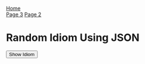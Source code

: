 <p> 
  <a href="index.html">Home</a> <br> 
  <a href="page3.html">Page 3</a>
  <a href="page2.html">Page 2</a>
</p>

<!DOCTYPE html>
<html>
<head>
<title>Page Title</title>
</head>
<body>

<h1> Random Idiom Using JSON </h1>

<button type="button" class="new-quote button">Show Idiom</button>

<dl id="quote"></dl>

<script>
const endpoint = 'https://anastasijaale.github.io/SML5202-AleksandrovaAna/datasets/idioms.json';

function getQuote() {
fetch(endpoint)
.then(function (response) {
return response.json();
})

.then(function(data){
let id = Math.floor(Math.random() * 5);
let idiom = (data.idioms[id].idiom);
let meaning = (data.idioms[id].meaning);
let example =(data.idioms[id].example);


document.querySelector("#quote").innerHTML = "<dt>" + idiom + "<dt>" + "<dd><strong>Example:<strong> " + example + "</dd><dd><strong>Meaning:</strong> " + meaning + "</dd> " ;

//console.log(data.idioms[id].idiom)
})

.catch(function () {
console.log("Error occurred");
});
}

const newQuoteButton = document.querySelector('.new-quote');
newQuoteButton.addEventListener('click', getQuote);

</script>
</body>
</html>
